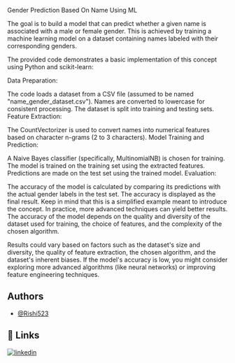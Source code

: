 
Gender Prediction Based On Name Using ML



The goal is to build a model that can predict whether a given name is associated with a male or female gender. This is achieved by training a machine learning model on a dataset containing names labeled with their corresponding genders.

The provided code demonstrates a basic implementation of this concept using Python and scikit-learn:

Data Preparation:

The code loads a dataset from a CSV file (assumed to be named "name_gender_dataset.csv").
Names are converted to lowercase for consistent processing.
The dataset is split into training and testing sets.
Feature Extraction:

The CountVectorizer is used to convert names into numerical features based on character n-grams (2 to 3 characters).
Model Training and Prediction:

A Naive Bayes classifier (specifically, MultinomialNB) is chosen for training.
The model is trained on the training set using the extracted features.
Predictions are made on the test set using the trained model.
Evaluation:

The accuracy of the model is calculated by comparing its predictions with the actual gender labels in the test set.
The accuracy is displayed as the final result.
Keep in mind that this is a simplified example meant to introduce the concept. In practice, more advanced techniques can yield better results. The accuracy of the model depends on the quality and diversity of the dataset used for training, the choice of features, and the complexity of the chosen algorithm.

Results could vary based on factors such as the dataset's size and diversity, the quality of feature extraction, the chosen algorithm, and the dataset's inherent biases. If the model's accuracy is low, you might consider exploring more advanced algorithms (like neural networks) or improving feature engineering techniques.
## Authors

- [@Rishi523](https://www.github.com/Rishi523)


## 🔗 Links

[![linkedin](https://img.shields.io/badge/linkedin-0A66C2?style=for-the-badge&logo=linkedin&logoColor=white)](https://www.linkedin.com/in/rishith-rao-cheeti-8031601aa/)


